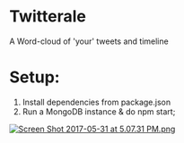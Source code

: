 # Twitterale

A Word-cloud of 'your' tweets and timeline


# Setup:
  1. Install dependencies from package.json
  2. Run a MongoDB instance & do npm start;
  

[![Screen Shot 2017-05-31 at 5.07.31 PM.png](https://s14.postimg.org/t6pvl2azl/Screen_Shot_2017-05-31_at_5.07.31_PM.png)](https://postimg.org/image/pzvc1fqjh/)
